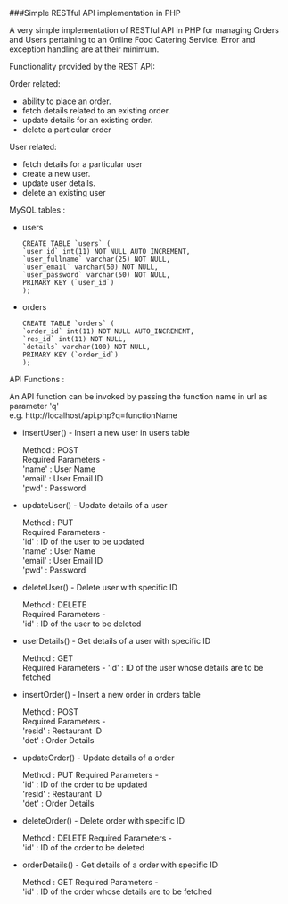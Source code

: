 ###Simple RESTful API implementation in PHP

A very simple implementation of RESTful API in PHP for managing Orders and Users pertaining to an Online Food Catering Service. 
Error and exception handling are at their minimum.   

Functionality provided by the REST API:

Order related:
*    ability to place an order.
*    fetch details related to an existing order.
*    update details for an existing order.
*    delete a particular order

User related:
*   fetch details for a particular user
*   create a new user.
*   update user details.
*   delete an existing user

MySQL tables :  
*   users  
        
        CREATE TABLE `users` (
        `user_id` int(11) NOT NULL AUTO_INCREMENT,
        `user_fullname` varchar(25) NOT NULL,
        `user_email` varchar(50) NOT NULL,
        `user_password` varchar(50) NOT NULL,
        PRIMARY KEY (`user_id`)
        );
        
*   orders

        CREATE TABLE `orders` (
        `order_id` int(11) NOT NULL AUTO_INCREMENT,
        `res_id` int(11) NOT NULL,
        `details` varchar(100) NOT NULL,
        PRIMARY KEY (`order_id`)
        ); 
        
API Functions :

An API function can be invoked by passing the function name in url as parameter 'q'  
e.g. http://localhost/api.php?q=functionName

*   insertUser() - Insert a new user in users table  
    
    Method  :   POST   
    Required Parameters -  
    'name'  :   User Name  
    'email' :   User Email ID  
    'pwd'   :   Password  
    
*   updateUser() - Update details of a user

    Method  :   PUT  
    Required Parameters -   
    'id'    :   ID of the user to be updated  
    'name'  :   User Name  
    'email' :   User Email ID  
    'pwd'   :   Password
    
*   deleteUser() - Delete user with specific ID
    
    Method  :   DELETE  
    Required Parameters -  
    'id'    :   ID of the user to be deleted  
    
*   userDetails() - Get details of a user with specific ID
    
    Method  :   GET   
    Required Parameters -
    'id'    :   ID of the user whose details are to be fetched
    
*   insertOrder() - Insert a new order in orders table  
    
    Method  :   POST   
    Required Parameters -  
    'resid' :   Restaurant ID  
    'det'   :   Order Details

*   updateOrder() - Update details of a order

    Method  :   PUT
    Required Parameters -   
    'id'    :   ID of the order to be updated  
    'resid' :   Restaurant ID  
    'det'   :   Order Details

*   deleteOrder() - Delete order with specific ID
    
    Method  :   DELETE
    Required Parameters -  
    'id'    :   ID of the order to be deleted  
    
*   orderDetails() - Get details of a order with specific ID
    
    Method  :   GET
    Required Parameters -  
    'id'    :   ID of the order whose details are to be fetched  
    
    

